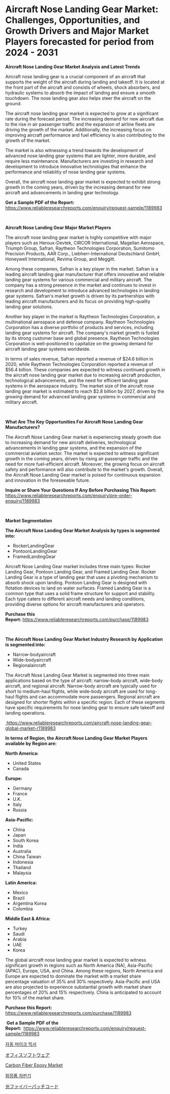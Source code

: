 <p><h1>Aircraft Nose Landing Gear Market: Challenges, Opportunities, and Growth Drivers and Major Market Players forecasted for period from 2024 - 2031</h1></p><p><strong>Aircraft Nose Landing Gear Market Analysis and Latest Trends</strong></p>
<p><p>Aircraft nose landing gear is a crucial component of an aircraft that supports the weight of the aircraft during landing and takeoff. It is located at the front part of the aircraft and consists of wheels, shock absorbers, and hydraulic systems to absorb the impact of landing and ensure a smooth touchdown. The nose landing gear also helps steer the aircraft on the ground.</p><p>The aircraft nose landing gear market is expected to grow at a significant rate during the forecast period. The increasing demand for new aircraft due to the rise in air passenger traffic and the expansion of airline fleets are driving the growth of the market. Additionally, the increasing focus on improving aircraft performance and fuel efficiency is also contributing to the growth of the market.</p><p>The market is also witnessing a trend towards the development of advanced nose landing gear systems that are lighter, more durable, and require less maintenance. Manufacturers are investing in research and development to introduce innovative technologies that enhance the performance and reliability of nose landing gear systems.</p><p>Overall, the aircraft nose landing gear market is expected to exhibit strong growth in the coming years, driven by the increasing demand for new aircraft and advancements in landing gear technology.</p></p>
<p><strong>Get a Sample PDF of the Report:&nbsp;</strong> <a href="https://www.reliableresearchreports.com/enquiry/request-sample/1189983">https://www.reliableresearchreports.com/enquiry/request-sample/1189983</a></p>
<p>&nbsp;</p>
<p><strong>Aircraft Nose Landing Gear Major Market Players</strong></p>
<p><p>The aircraft nose landing gear market is highly competitive with major players such as Heroux-Devtek, CIRCOR International, Magellan Aerospace, Triumph Group, Safran, Raytheon Technologies Corporation, Sumitomo Precision Products, AAR Corp., Liebherr-International Deutschland GmbH, Honeywell International, Revima Group, and Meggitt. </p><p>Among these companies, Safran is a key player in the market. Safran is a leading aircraft landing gear manufacturer that offers innovative and reliable landing gear systems for various commercial and military aircraft. The company has a strong presence in the market and continues to invest in research and development to introduce advanced technologies in landing gear systems. Safran's market growth is driven by its partnerships with leading aircraft manufacturers and its focus on providing high-quality landing gear solutions.</p><p>Another key player in the market is Raytheon Technologies Corporation, a multinational aerospace and defense company. Raytheon Technologies Corporation has a diverse portfolio of products and services, including landing gear systems for aircraft. The company's market growth is fueled by its strong customer base and global presence. Raytheon Technologies Corporation is well-positioned to capitalize on the growing demand for aircraft landing gear systems worldwide.</p><p>In terms of sales revenue, Safran reported a revenue of $24.6 billion in 2020, while Raytheon Technologies Corporation reported a revenue of $56.4 billion. These companies are expected to witness continued growth in the aircraft nose landing gear market due to increasing aircraft production, technological advancements, and the need for efficient landing gear systems in the aerospace industry. The market size of the aircraft nose landing gear market is estimated to reach $2.8 billion by 2027, driven by the growing demand for advanced landing gear systems in commercial and military aircraft.</p></p>
<p>&nbsp;</p>
<p><strong>What Are The Key Opportunities For Aircraft Nose Landing Gear Manufacturers?</strong></p>
<p><p>The Aircraft Nose Landing Gear market is experiencing steady growth due to increasing demand for new aircraft deliveries, technological advancements in landing gear systems, and the expansion of the commercial aviation sector. The market is expected to witness significant growth in the coming years, driven by rising air passenger traffic and the need for more fuel-efficient aircraft. Moreover, the growing focus on aircraft safety and performance will also contribute to the market's growth. Overall, the Aircraft Nose Landing Gear market is poised for continuous expansion and innovation in the foreseeable future.</p></p>
<p><strong>Inquire or Share Your Questions If Any Before Purchasing This Report:</strong> <a href="https://www.reliableresearchreports.com/enquiry/pre-order-enquiry/1189983">https://www.reliableresearchreports.com/enquiry/pre-order-enquiry/1189983</a></p>
<p>&nbsp;</p>
<p><strong>Market Segmentation</strong></p>
<p><strong>The Aircraft Nose Landing Gear Market Analysis by types is segmented into:</strong></p>
<p><ul><li>RockerLandingGear</li><li>PontoonLandingGear</li><li>FramedLandingGear</li></ul></p>
<p><p>Aircraft Nose Landing Gear market includes three main types: Rocker Landing Gear, Pontoon Landing Gear, and Framed Landing Gear. Rocker Landing Gear is a type of landing gear that uses a pivoting mechanism to absorb shock upon landing. Pontoon Landing Gear is designed with flotation devices to land on water surfaces. Framed Landing Gear is a common type that uses a solid frame structure for support and stability. Each type caters to different aircraft needs and landing conditions, providing diverse options for aircraft manufacturers and operators.</p></p>
<p><strong>Purchase this Report:&nbsp;</strong><a href="https://www.reliableresearchreports.com/purchase/1189983">https://www.reliableresearchreports.com/purchase/1189983</a></p>
<p>&nbsp;</p>
<p><strong>The Aircraft Nose Landing Gear Market Industry Research by Application is segmented into:</strong></p>
<p><ul><li>Narrow-bodyaircraft</li><li>Wide-bodyaircraft</li><li>Regionalaircraft</li></ul></p>
<p><p>The Aircraft Nose Landing Gear Market is segmented into three main applications based on the type of aircraft: narrow-body aircraft, wide-body aircraft, and regional aircraft. Narrow-body aircraft are typically used for short to medium-haul flights, while wide-body aircraft are used for long-haul flights and can accommodate more passengers. Regional aircraft are designed for shorter flights within a specific region. Each of these segments have specific requirements for nose landing gear to ensure safe takeoff and landing operations.</p></p>
<p><a href="https://www.reliableresearchreports.com/aircraft-nose-landing-gear-global-market-r1189983">&nbsp;https://www.reliableresearchreports.com/aircraft-nose-landing-gear-global-market-r1189983</a></p>
<p><strong>In terms of Region, the Aircraft Nose Landing Gear Market Players available by Region are:</strong></p>
<p>
    <p> <strong> North America: </strong>
        <ul>
            <li>United States</li>
            <li>Canada</li>
        </ul>
        </p> 
    <p> <strong> Europe: </strong>
        <ul>
            <li>Germany</li>
            <li>France</li>
            <li>U.K.</li>
            <li>Italy</li>
            <li>Russia</li>
        </ul>
        </p> 
    <p> <strong> Asia-Pacific: </strong>
        <ul>
            <li>China</li>
            <li>Japan</li>
            <li>South Korea</li>
            <li>India</li>
            <li>Australia</li>
            <li>China Taiwan</li>
            <li>Indonesia</li>
            <li>Thailand</li>
            <li>Malaysia</li>
        </ul>
        </p> 
    <p> <strong> Latin America: </strong>
        <ul>
            <li>Mexico</li>
            <li>Brazil</li>
            <li>Argentina Korea</li>
            <li>Colombia</li>
        </ul>
        </p> 
    <p> <strong> Middle East & Africa: </strong>
        <ul>
            <li>Turkey</li>
            <li>Saudi</li>
            <li>Arabia</li>
            <li>UAE</li>
            <li>Korea</li>
        </ul>
    </p>
    </p>
<p><p>The global aircraft nose landing gear market is expected to witness significant growth in regions such as North America (NA), Asia-Pacific (APAC), Europe, USA, and China. Among these regions, North America and Europe are expected to dominate the market with a market share percentage valuation of 35% and 30% respectively. Asia-Pacific and USA are also projected to experience substantial growth with market share percentages of 20% and 15% respectively. China is anticipated to account for 10% of the market share.</p></p>
<p><strong>Purchase this Report: </strong><a href="https://www.reliableresearchreports.com/purchase/1189983">https://www.reliableresearchreports.com/purchase/1189983</a></p>
<p>&nbsp;<strong>Get a Sample PDF of the Report:&nbsp;&nbsp;</strong><a href="https://www.reliableresearchreports.com/enquiry/request-sample/1189983">https://www.reliableresearchreports.com/enquiry/request-sample/1189983</a></p>
<p><strong></strong></p>
<p><p><a href="https://medium.com/@jackieshlerin9805/%EC%9E%90%EB%8F%99-%EB%A7%88%EC%9D%B4%ED%81%AC-%EB%AF%B9%EC%84%9C-%EC%8B%9C%EC%9E%A5-%EC%84%B1%EA%B3%B5%EC%A0%81%EC%9D%B8-%EB%B9%84%EC%A6%88%EB%8B%88%EC%8A%A4-%EC%A0%84%EB%9E%B5%EC%9D%98-%EC%97%B4%EC%87%A0-2031%EB%85%84%EA%B9%8C%EC%A7%80-%EC%98%88%EC%B8%A1-1d86bd29abc4">자동 마이크 믹서</a></p><p><a href="https://medium.com/@nicholas.ellison0076890/%E3%82%AA%E3%83%95%E3%82%A3%E3%82%B9%E3%82%BD%E3%83%95%E3%83%88%E3%82%A6%E3%82%A7%E3%82%A2%E5%B8%82%E5%A0%B4%E8%AA%BF%E6%9F%BB%E3%83%AC%E3%83%9D%E3%83%BC%E3%83%88-%E3%81%9D%E3%81%AE%E6%AD%B4%E5%8F%B2%E3%81%8A%E3%82%88%E3%81%B32024%E5%B9%B4%E3%81%8B%E3%82%892031%E5%B9%B4%E3%81%BE%E3%81%A7%E3%81%AE%E4%BA%88%E6%B8%AC-eef7329d192a">オフィスソフトウェア</a></p><p><a href="https://issuu.com/reportprime-2/docs/carbon-fiber-epoxy-market-size-2030.pptx">Carbon Fiber Epoxy Market</a></p><p><a href="https://github.com/vsn7qpua81q/Market-Research-Report-List-1/blob/main/224716432442.md">화장품 자판기</a></p><p><a href="https://github.com/ReganWisoky2023/Market-Research-Report-List-1/blob/main/153741935383.md">光ファイバーパッチコード</a></p></p>